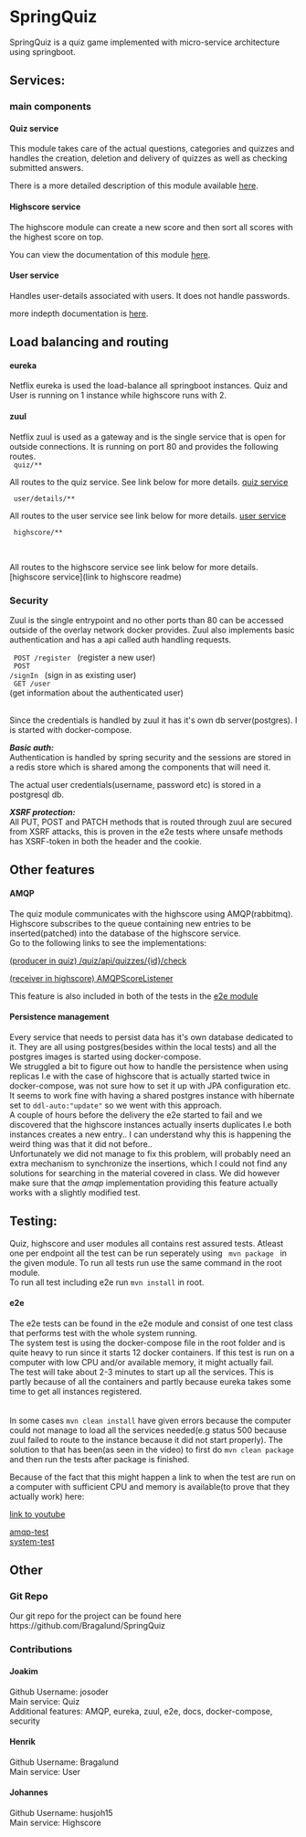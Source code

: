 # SpringQuiz # 
<p> <!-- description of the project --> 
SpringQuiz is a quiz game implemented with micro-service architecture using 
springboot.

</p>

## Services:  
### main components 
#### Quiz service 

<p>This module takes care of the actual questions, categories and quizzes and handles
the creation, deletion and delivery of quizzes as well as checking submitted answers.

There is a more detailed description of this module available 
[here](quiz/README.md).
</p>

#### Highscore service

<p>The highscore module can create a new score and then sort all scores with the
highest score on top.

You can view the documentation of this module
[here](highscore/README.md).
</p>


#### User service 
<p>Handles user-details associated with users. 
It does not handle passwords.

more indepth documentation is 
[here](user/README.md).
</p>

## Load balancing and routing ##
#### eureka 
<p>
Netflix eureka is used the load-balance all springboot instances. 
Quiz and User is running on 1 instance while highscore runs with 2.  
</p>

#### zuul 
<p>
Netflix zuul is used as a gateway and is the single service that is open for 
outside connections. It is running on port 80 and provides the following routes.
<br/>
<code> quiz/** </code> 
<br/>

All routes to the quiz service. See link below for more details. 
[quiz service](quiz/README.md)  


<code> user/details/** </code>
<br/>

All routes to the user service see link below for more details. 
[user service](user/README.md)

<code> highscore/** </code>

<br/>

All routes to the highscore service see link below for more details.
[highscore service](link to highscore readme)

</p>

### Security ###
<p>
Zuul is the single entrypoint and no other ports than 80 can be accessed outside of
the overlay network docker provides. Zuul also implements basic authentication and has 
a api called auth handling requests. <br/>

<code> POST /register </code> (register a new user) <br/>
<code> POST /signIn </code> (sign in as existing user) <br/>
<code> GET /user </code> (get information about the authenticated user) <br/>
<br/>

Since the credentials is handled by zuul it has it's own db server(postgres).
I is started with docker-compose.

<i><b> Basic auth: </b></i> <br/>
Authentication is handled by spring security and the sessions 
are stored in a redis store which is shared among the components 
that will need it. 

The actual user credentials(username, password etc) is stored in a postgresql 
db.

<i><b> XSRF protection: </b></i> <br/>
All PUT, POST and PATCH methods that is routed through zuul are secured from XSRF 
attacks, this is proven in the e2e tests where unsafe methods has XSRF-token in both
the header and the cookie.

</p>

## Other features

#### AMQP ####
<p>
 The quiz module communicates with the highscore using AMQP(rabbitmq). Highscore subscribes to the
 queue containing new entries to be inserted(patched) into the database of the highscore service.
 
 <br/>
 Go to the following links to see the implementations: 
 <br/>
 
 [(producer in quiz) /quiz/api/quizzes/{id}/check](quiz/src/main/kotlin/no/group3/springQuiz/quiz/api/QuizController.kt) 
 
 [(receiver in highscore) AMQPScoreListener](highscore/src/main/kotlin/no/group3/springQuiz/highscore/AMQPScoreListener.kt)
 
 This feature is also included in both of the tests in the [e2e module](e2e/src/test/kotlin/no.group3.SpringQuiz.e2e)
 
 
</p>

#### Persistence management ####
 Every service that needs to persist data has it's own database dedicated to
 it. They are all using postgres(besides within the local tests) and all the
 postgres images is started using docker-compose. <br/>
 We struggled a bit to figure out how to handle the persistence when using
 replicas I.e with the case of highscore that is actually started twice in 
 docker-compose, was not sure how to set it up with JPA configuration etc.
 It seems to work fine with having a shared postgres instance with 
 hibernate set to <code>ddl-auto:"update"</code> so we went with this approach. </br> 
 A couple of hours before the delivery the e2e started to fail and we discovered that the highscore instances
 actually inserts duplicates I.e both instances creates a new entry.. I can understand why this is happening the weird thing was that it did not
 before.. </br>
 Unfortunately we did not manage to fix this problem, will probably need an extra mechanism to synchronize
 the insertions, which I could not find any solutions for searching in the material covered in class.
 We did however make sure that the <i>amqp</i> implementation providing this feature actually works
  with a slightly modified test.

## Testing: ##
<p>
Quiz, highscore and user modules all contains rest assured tests. Atleast one per endpoint
 all the test can be run seperately using <code> mvn package </code> in the given module.
 To run all tests run use the same command in the root module. 
 <br/>
 To run all test including e2e run <code>mvn install</code> in root.
</p>

#### e2e ####
<p>
The e2e tests can be found in the e2e module and consist of one test class that performs
test with the whole system running. 
<br/>
The system test is using the docker-compose file in the root folder and is quite heavy to run
since it starts 12 docker containers. If this test is run on a computer with low CPU and/or
 available memory, it might actually fail.
<br/>
The test will take about 2-3 minutes to start up all the services. This is partly because
of all the containers and partly because eureka takes some time to get all instances registered.
<br/> 
<br/>
<br/>
In some cases <code>mvn clean install</code> have given errors because the computer could not manage to
load all the services needed(e.g status 500 because zuul failed to route to the instance because it 
did not start properly). 
The solution to that has been(as seen in the video) to first do 
<code>mvn clean package</code> and then run the tests after package is finished. 
<br/>

Because of the fact that this might happen a link to when the test are run on a computer
with sufficient CPU and memory is available(to prove that they actually work) here:
<br/>

[link to youtube](https://youtu.be/T-dNrG7SBkg)


[amqp-test](e2e/src/test/kotlin/no.group3.SpringQuiz.e2e/HighscoreQuizAmqpIT.kt)
<br/> 
[system-test](e2e/src/test/kotlin/no.group3.SpringQuiz.e2e/SpringQuizIT.kt)

</p>

## Other ##

### Git Repo ###
<p>
Our git repo for the project can be found here https://github.com/Bragalund/SpringQuiz
</p>


### Contributions ###

#### Joakim ####
<p>
Github Username: josoder <br/>
Main service: Quiz
<br/>
Additional features:
AMQP, 
eureka,
zuul, 
e2e, 
docs,
docker-compose,
security
</p>

#### Henrik ####
<p>
Github Username: Bragalund <br/>
Main service: User
</p>

#### Johannes ####
<p>
Github Username: husjoh15 <br/>
Main service: Highscore
</p>
